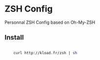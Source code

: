 ZSH Config
=========

Personnal ZSH Config based on Oh-My-ZSH

## Install

```bash

    curl http://kload.fr/zsh | sh
```

